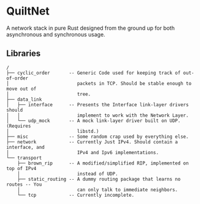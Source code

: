 QuiltNet
================================================================================

A network stack in pure Rust designed from the ground up for both asynchronous and synchronous usage.

Libraries
--------------------------------------------------------------------------------

```
/
├── cyclic_order       -- Generic Code used for keeping track of out-of-order
│                         packets in TCP. Should be stable enough to move out of
│                         tree.
├── data_link
│   ├── interface      -- Presents the Interface link-layer drivers should
│   │                     implement to work with the Network Layer.
│   └── udp_mock       -- A mock link-layer driver built on UDP. (Requires
│                         libstd.)
├── misc               -- Some random crap used by everything else.
├── network            -- Currently Just IPv4. Should contain a interface, and
│                         IPv4 and Ipv6 implementations.
└── transport
    ├── brown_rip      -- A modified/simplified RIP, implemented on top of IPv4
    │                     instead of UDP.
    ├── static_routing -- A dummy routing package that learns no routes -- You
    │                     can only talk to immediate neighbors.
    └── tcp            -- Currently incomplete.
```
